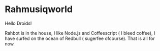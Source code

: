 # Rahmusiqworld

Hello Droids!

Rahbot is in the house, I like Node.js and Coffeescript ( I bleed coffee),
I have surfed on the ocean of Redbull ( sugerfee ofcourse). That is all for now.
